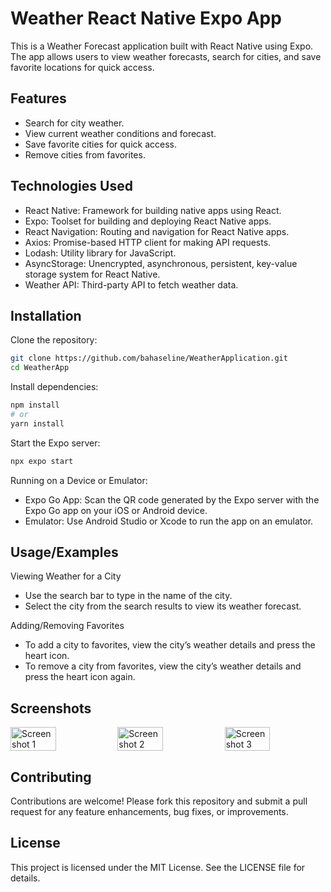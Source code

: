# 
# Weather React Native Expo App

This is a Weather Forecast application built with React Native using Expo. The app allows users to view weather forecasts, search for cities, and save favorite locations for quick access.



## Features

- Search for city weather.
- View current weather conditions and forecast.
- Save favorite cities for quick access.
- Remove cities from favorites.

## Technologies Used
- React Native: Framework for building native apps using React.
- Expo: Toolset for building and deploying React Native apps.
- React Navigation: Routing and navigation for React Native apps.
- Axios: Promise-based HTTP client for making API requests.
- Lodash: Utility library for JavaScript.
- AsyncStorage: Unencrypted, asynchronous, persistent, key-value storage system for React Native.
- Weather API: Third-party API to fetch weather data.



## Installation

Clone the repository:

```bash
git clone https://github.com/bahaseline/WeatherApplication.git
cd WeatherApp
```

Install dependencies:
```bash
npm install
# or
yarn install
```

Start the Expo server:
```bash
npx expo start
```

Running on a Device or Emulator:
- Expo Go App: Scan the QR code generated by the Expo server with the Expo Go app on your iOS or Android device.
- Emulator: Use Android Studio or Xcode to run the app on an emulator.
## Usage/Examples


Viewing Weather for a City
- Use the search bar to type in the name of the city.
- Select the city from the search results to view its weather forecast.

Adding/Removing Favorites
- To add a city to favorites, view the city’s weather details and press the heart icon.
- To remove a city from favorites, view the city’s weather details and press the heart icon again.


## Screenshots

<div style="display: flex; justify-content: center; gap: 10px;">
  <img src="https://github.com/bahaseline/WeatherApplication/assets/117291953/4b119a0b-24b3-420c-94d4-cc8a32b9a088" alt="Screenshot 1" style="width: 45%; max-width: 100%;">
  <img src="https://github.com/bahaseline/WeatherApplication/assets/117291953/50755a9f-ed56-4b54-a2f8-8d126d84023a" alt="Screenshot 2" style="width: 45%; max-width: 100%;">
  <img src="https://github.com/bahaseline/WeatherApplication/assets/117291953/15d3554e-a52d-4dc3-9c39-623bdbe02097" alt="Screenshot 3" style="width: 45%; max-width: 100%;">
</div>

## Contributing

Contributions are welcome! Please fork this repository and submit a pull request for any feature enhancements, bug fixes, or improvements.


## License

This project is licensed under the MIT License. See the LICENSE file for details.
